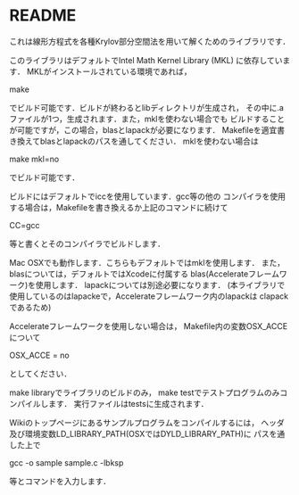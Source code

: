 # README #

これは線形方程式を各種Krylov部分空間法を用いて解くためのライブラリです．

このライブラリはデフォルトでIntel Math Kernel Library (MKL) に依存しています．
MKLがインストールされている環境であれば，

make

でビルド可能です．ビルドが終わるとlibディレクトリが生成され，
その中に.aファイルが1つ，生成されます．また，mklを使わない場合でも
ビルドすることが可能ですが，この場合，blasとlapackが必要になります．
Makefileを適宜書き換えてblasとlapackのパスを通してください．
mklを使わない場合は

make mkl=no

でビルド可能です．

ビルドにはデフォルトでiccを使用しています．gcc等の他の
コンパイラを使用する場合は，Makefileを書き換えるか上記のコマンドに続けて

CC=gcc

等と書くとそのコンパイラでビルドします．

Mac OSXでも動作します．こちらもデフォルトではmklを使用します．
また，blasについては，デフォルトではXcodeに付属する
blas(Accelerateフレームワーク)を使用します．
lapackについては別途必要になります．
(本ライブラリで使用しているのはlapackeで，Accelerateフレームワーク内のlapackは
clapackであるため)

Accelerateフレームワークを使用しない場合は，
Makefile内の変数OSX_ACCEについて

OSX_ACCE = no

としてください．

make libraryでライブラリのビルドのみ，
make testでテストプログラムのみコンパイルします．
実行ファイルはtestsに生成されます．

Wikiのトップページにあるサンプルプログラムをコンパイルするには，
ヘッダ及び環境変数LD_LIBRARY_PATH(OSXではDYLD_LIBRARY_PATH)に
パスを通した上で

gcc -o sample sample.c -lbksp

等とコマンドを入力します．